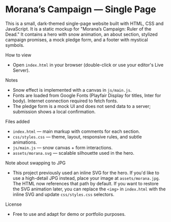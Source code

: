 # Morana’s Campaign — Single Page

This is a small, dark-themed single-page website built with HTML, CSS and JavaScript. It is a static mockup for "Morana’s Campaign: Ruler of the Dead." It contains a hero with snow animation, an about section, stylized campaign promises, a mock pledge form, and a footer with mystical symbols.

How to view
- Open `index.html` in your browser (double-click or use your editor's Live Server).

Notes
- Snow effect is implemented with a canvas in `js/main.js`.
- Fonts are loaded from Google Fonts (Playfair Display for titles, Inter for body). Internet connection required to fetch fonts.
- The pledge form is a mock UI and does not send data to a server; submission shows a local confirmation.

Files added
- `index.html` — main markup with comments for each section.
- `css/styles.css` — theme, layout, responsive rules, and subtle animations.
- `js/main.js` — snow canvas + form interactions.
- `assets/morana.svg` — scalable silhouette used in the hero.

Note about swapping to JPG
- This project previously used an inline SVG for the hero. If you'd like to use a high-detail JPG instead, place your image at `assets/morana.jpg`. The HTML now references that path by default. If you want to restore the SVG animation later, you can replace the `<img>` in `index.html` with the inline SVG and update `css/styles.css` selectors.

License
- Free to use and adapt for demo or portfolio purposes.
